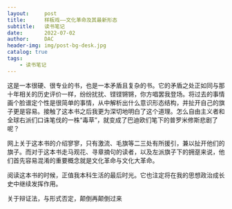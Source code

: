 ```yaml
---
layout:     post
title:      样板戏——文化革命及其最新形态
subtitle:   读书笔记
date:       2022-07-02
author:     DAC
header-img: img/post-bg-desk.jpg
catalog: true
tags:
    - 读书笔记
---
```


这是一本很硬、很专业的书，也是一本矛盾且复杂的书。它的矛盾之处正如同与那十年相关的历史评价一样，纷纷扰扰、铿铿锵锵，你方唱罢我登场。将过去的事情画个脸谱定个性是很简单的事情，从中解析出什么意识形态结构，并扯开自己的旗子更是容易。接触了这本书之后我更为深切地明白了这个道理。怎么自由主义者和全球右派们口诛笔伐的一株“毒草”，就变成了巴迪欧们笔下的普罗米修斯悲剧了呢？

网上关于这本书的介绍寥寥，只有激流、毛旗等二三处有所援引，兼以扯开他们的旗子。而对于这本书走马观花、寻章摘句的读者，以及左派旗子下的拥趸来说，他们首先容易混淆的重要概念就是文化革命与文化大革命。

阅读这本书的时候，正值我本科生活的最后时光。它也注定将在我的思想政治成长史中继续发挥作用。

关于辩证法，与形式否定，颠倒再颠倒过来
